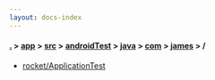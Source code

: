 ```yaml
---
layout: docs-index
---
```

#### [.](./../../../../../../index) > [app](./../../../../../index) > [src](./../../../../index) > [androidTest](./../../../index) > [java](./../../index) > [com](./../index) > [james](./index) > **/**

- [rocket/ApplicationTest](rocket/ApplicationTest)
